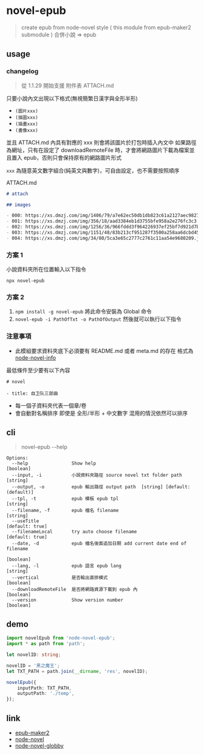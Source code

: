 # novel-epub

> create epub from node-novel style ( this module from epub-maker2 submodule )
> 合併小說 => epub

## usage

### changelog

> 從 1.1.29 開始支援 附件表 ATTACH.md

只要小說內文出現以下格式(無視簡繁日漢字與全形半形)

- `(圖片xxx)`
- `(插圖xxx)`
- `(插畫xxx)`
- `(畫像xxx)`

並且 ATTACH.md 內具有對應的 xxx 則會將該圖片於打包時插入內文中
如果路徑為網址，只有在設定了 downloadRemoteFile 時，才會將網路圖片下載為檔案並且置入 epub，否則只會保持原有的網路圖片形式

`xxx` 為隨意英文數字組合(純英文與數字)，可自由設定，也不需要按照順序

ATTACH.md
```md
# attach

## images

- 000: https://xs.dmzj.com/img/1406/79/a7e62ec50db1db823c61a2127aec9827.jpg
- 001: https://xs.dmzj.com/img/356/18/aad3384eb1d3755bfe958a2e276fc3c3.jpg
- 002: https://xs.dmzj.com/img/1256/36/966fddd3f964226937ef25bf7d921d7b.jpg
- 003: https://xs.dmzj.com/img/1151/48/83b213cf951287f3500a258aa6dcbd45.jpg
- 004: https://xs.dmzj.com/img/34/80/5ca3e65c2777c2761c11aa54e9680209.jpg

```

### 方案 1

小說資料夾所在位置輸入以下指令

`npx novel-epub`

### 方案 2

1. `npm install -g novel-epub` 將此命令安裝為 Global 命令
2. `novel-epub -i PathOfTxt -o PathOfOutput` 然後就可以執行以下指令

### 注意事項

* 此模組要求資料夾底下必須要有 README.md 或者 meta.md 的存在 格式為 [node-novel-info](https://www.npmjs.com/package/node-novel-info)

最低條件至少要有以下內容
```
# novel

- title: 自卫队三部曲
```

* 每一個子資料夾代表一個章/卷
* 會自動對名稱排序 即使是 全形/半形 + 中文數字 混用的情況依然可以排序

## cli

> novel-epub --help

```
Options:
  --help                Show help                                      [boolean]
  --input, -i           小說資料夾路徑 source novel txt folder path     [string]
  --output, -o          epub 輸出路徑 output path  [string] [default: (default)]
  --tpl, -t             epub 模板 epub tpl                              [string]
  --filename, -f        epub 檔名 filename                              [string]
  --useTitle                                                     [default: true]
  --filenameLocal       try auto choose filename                 [default: true]
  --date, -d            epub 檔名後面追加日期 add current date end of filename
                                                                       [boolean]
  --lang, -l            epub 語言 epub lang                             [string]
  --vertical            是否輸出直排模式                               [boolean]
  --downloadRemoteFile  是否將網路資源下載到 epub 內                   [boolean]
  --version             Show version number                            [boolean]
```

## demo

```ts
import novelEpub from 'node-novel-epub';
import * as path from 'path';

let novelID: string;

novelID = '黑之魔王';
let TXT_PATH = path.join(__dirname, 'res', novelID);

novelEpub({
	inputPath: TXT_PATH,
	outputPath: './temp',
});
```

## link

* [epub-maker2](https://www.npmjs.com/package/epub-maker2)
* [node-novel](https://www.npmjs.com/search?q=node-novel)
* [node-novel-globby](https://www.npmjs.com/package/node-novel-globby)
